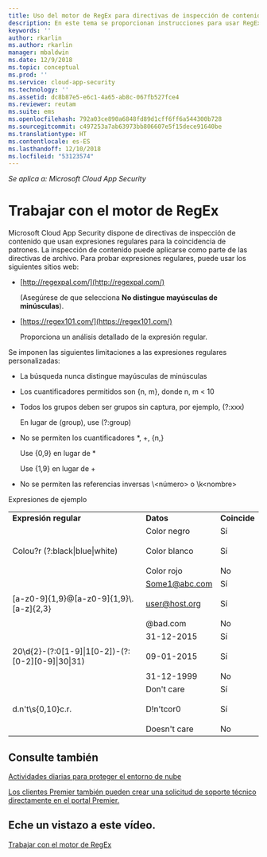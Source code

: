 ```yaml
---
title: Uso del motor de RegEx para directivas de inspección de contenido | Microsoft Docs
description: En este tema se proporcionan instrucciones para usar RegEx para la coincidencia de patrones en directivas de Cloud App Security.
keywords: ''
author: rkarlin
ms.author: rkarlin
manager: mbaldwin
ms.date: 12/9/2018
ms.topic: conceptual
ms.prod: ''
ms.service: cloud-app-security
ms.technology: ''
ms.assetid: dc8b87e5-e6c1-4a65-ab8c-067fb527fce4
ms.reviewer: reutam
ms.suite: ems
ms.openlocfilehash: 792a03ce890a6848fd89d1cff6ff6a544300b728
ms.sourcegitcommit: c497253a7ab63973bb806607e5f15dece91640be
ms.translationtype: HT
ms.contentlocale: es-ES
ms.lasthandoff: 12/10/2018
ms.locfileid: "53123574"
---
```

*Se aplica a: Microsoft Cloud App Security*


# <a name="working-with-the-regex-engine"></a>Trabajar con el motor de RegEx
 
Microsoft Cloud App Security dispone de directivas de inspección de contenido que usan expresiones regulares para la coincidencia de patrones. La inspección de contenido puede aplicarse como parte de las directivas de archivo. Para probar expresiones regulares, puede usar los siguientes sitios web:  
  
-   [http://regexpal.com/](http://regexpal.com/)  
  
     (Asegúrese de que selecciona **No distingue mayúsculas de minúsculas**).  
  
-   [https://regex101.com/](https://regex101.com/)  
  
     Proporciona un análisis detallado de la expresión regular.  
  
Se imponen las siguientes limitaciones a las expresiones regulares personalizadas:  
  
-   La búsqueda nunca distingue mayúsculas de minúsculas  
   
-   Los cuantificadores permitidos son {n, m}, donde n, m < 10  
  
-   Todos los grupos deben ser grupos sin captura, por ejemplo, (?:xxx)  
  
     En lugar de (group), use (?:group)  
  
-   No se permiten los cuantificadores *, +, {n,}  
  
     Use {0,9} en lugar de *  
  
     Use {1,9} en lugar de +  
  
-   No se permiten las referencias inversas \\<número\> o \k\<nombre>  
  
Expresiones de ejemplo  
  

|                                                               |                                                               |                                    |
|---------------------------------------------------------------|---------------------------------------------------------------|------------------------------------|
|              <strong>Expresión regular</strong>              |                     <strong>Datos</strong>                     |      <strong>Coincide</strong>      |
|            Colou?r (?:black&#124;blue&#124;white)             |   Color negro<br /><br /> Color blanco<br /><br /> Color rojo   | Sí<br /><br /> Sí<br /><br /> No |
|           [a-z0-9]{1,9}@[a-z0-9]{1,9}\\.[a-z]{2,3}            | Some1@abc.com<br /><br /> user@host.org<br /><br /> @bad.com  | Sí<br /><br /> Sí<br /><br /> No |
| 20\d{2}-(?:0[1-9]&#124;1[0-2])-(?:[0-2][0-9]&#124;30&#124;31) |   31-12-2015<br /><br /> 09-01-2015<br /><br /> 31-12-1999    | Sí<br /><br /> Sí<br /><br /> No |
|                       d.n't\s{0,10}c.r.                       | Don't care<br /><br /> D!n'tcor0<br /><br /> Doesn't care | Sí<br /><br /> Sí<br /><br /> No |

## <a name="see-also"></a>Consulte también  
[Actividades diarias para proteger el entorno de nube](daily-activities-to-protect-your-cloud-environment.md)   

[Los clientes Premier también pueden crear una solicitud de soporte técnico directamente en el portal Premier.](https://premier.microsoft.com/)  
  

## <a name="check-out-this-video"></a>Eche un vistazo a este vídeo.
[Trabajar con el motor de RegEx](https://channel9.msdn.com/Shows/Microsoft-Security/Microsoft-Cloud-App-Security-Working-with-the-Regex-Engine)    